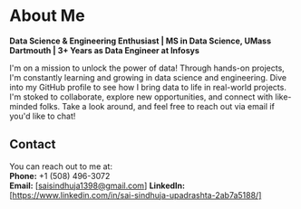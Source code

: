 # About Me

**Data Science & Engineering Enthusiast | MS in Data Science, UMass Dartmouth | 3+ Years as Data Engineer at Infosys**

I'm on a mission to unlock the power of data! Through hands-on projects, I'm constantly learning and growing in data science and engineering. Dive into my GitHub profile to see how I bring data to life in real-world projects. I'm stoked to collaborate, explore new opportunities, and connect with like-minded folks. Take a look around, and feel free to reach out via email if you'd like to chat!

## Contact

You can reach out to me at:  
**Phone:** +1 (508) 496-3072  
**Email:** [saisindhuja1398@gmail.com]
**LinkedIn:** [https://www.linkedin.com/in/sai-sindhuja-upadrashta-2ab7a5188/]

